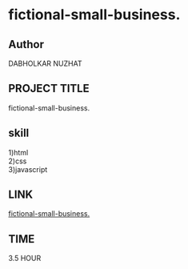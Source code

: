 # fictional-small-business.

## Author
DABHOLKAR NUZHAT

## PROJECT TITLE
fictional-small-business.


## skill  
 1)html<br>
 2)css<br>
 3)javascript



## LINK
[fictional-small-business.](https://fictionalsmallbusiness.netlify.app/)

## TIME
3.5 HOUR 
